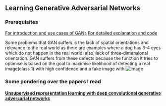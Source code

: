 ## Learning Generative Adversarial Networks

### Prerequisites
[For introduction and use cases of GANs](https://www.analyticsvidhya.com/blog/2017/06/introductory-generative-adversarial-networks-gans/)
[For detailed explanation and code](https://wiseodd.github.io/techblog/2016/09/17/gan-tensorflow/)

Some problems that GAN suffers is the lack of spatial orientations and relevance to the real world as there are examples where a dog has 3-4 eyes which do not happen in the real world, also, lack of three-dimensional orientation. GAN suffers from these defects because the function it tries to optimise is based on the goal to maximise likelihood of detecting a real image(class 1) with high confidence and a fake image with 
![image](https://wiseodd.github.io/img/2016-09-17-gan-tensorflow/algorithm.png)

### Some pondering over the papers I read

#### [Unsupervised representation learning with deep convolutional generative adversarial networks](https://arxiv.org/pdf/1511.06434.pdf)

